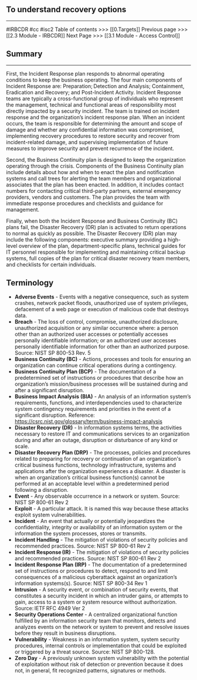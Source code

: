 ##  To understand recovery options
---
#IRBCDR  #cc #isc2
Table of contents >>> [[0.Targets]]
Previous page >>> [[2.3 Module  - IRBCDR]]
Next Page >>> [[3.1 Module  - Access Control]]
## Summary
---
First, the Incident Response plan responds to abnormal operating conditions to keep the business operating. The four main components of Incident Response are: Preparation; Detection and Analysis; Containment, Eradication and Recovery; and Post-Incident Activity. Incident Response teams are typically a cross-functional group of individuals who represent the management, technical and functional areas of responsibility most directly impacted by a security incident. The team is trained on incident response and the organization’s incident response plan. When an incident occurs, the team is responsible for determining the amount and scope of damage and whether any confidential information was compromised, implementing recovery procedures to restore security and recover from incident-related damage, and supervising implementation of future measures to improve security and prevent recurrence of the incident.

Second, the Business Continuity plan is designed to keep the organization operating through the crisis. Components of the Business Continuity plan include details about how and when to enact the plan and notification systems and call trees for alerting the team members and organizational associates that the plan has been enacted. In addition, it includes contact numbers for contacting critical third-party partners, external emergency providers, vendors and customers. The plan provides the team with immediate response procedures and checklists and guidance for management.

Finally, when both the Incident Response and Business Continuity (BC) plans fail, the Disaster Recovery (DR) plan is activated to return operations to normal as quickly as possible. The Disaster Recovery (DR) plan may include the following components: executive summary providing a high-level overview of the plan, department-specific plans, technical guides for IT personnel responsible for implementing and maintaining critical backup systems, full copies of the plan for critical disaster recovery team members, and checklists for certain individuals.

## Terminology
- **Adverse Events** - Events with a negative consequence, such as system crashes, network packet floods, unauthorized use of system privileges, defacement of a web page or execution of malicious code that destroys data.
- **Breach** - The loss of control, compromise, unauthorized disclosure, unauthorized acquisition or any similar occurrence where: a person other than an authorized user accesses or potentially accesses personally identifiable information; or an authorized user accesses personally identifiable information for other than an authorized purpose. Source: NIST SP 800-53 Rev. 5
- **Business Continuity (BC)** - Actions, processes and tools for ensuring an organization can continue critical operations during a contingency. 
- **Business Continuity Plan (BCP)** - The documentation of a predetermined set of instructions or procedures that describe how an organization’s mission/business processes will be sustained during and after a significant disruption.
- **Business Impact Analysis (BIA)** - An analysis of an information system’s requirements, functions, and interdependencies used to characterize system contingency requirements and priorities in the event of a significant disruption. Reference: https://csrc.nist.gov/glossary/term/business-impact-analysis
- **Disaster Recovery (DR)** - In information systems terms, the activities necessary to restore IT and communications services to an organization during and after an outage, disruption or disturbance of any kind or scale. 
- **Disaster Recovery Plan (DRP)** - The processes, policies and procedures related to preparing for recovery or continuation of an organization's critical business functions, technology infrastructure, systems and applications after the organization experiences a disaster. A disaster is when an organization’s critical business function(s) cannot be performed at an acceptable level within a predetermined period following a disruption.
- **Event** - Any observable occurrence in a network or system. Source: NIST SP 800-61 Rev 2 
- **Exploit** - A particular attack. It is named this way because these attacks exploit system vulnerabilities.
-  **Incident** - An event that actually or potentially jeopardizes the confidentiality, integrity or availability of an information system or the information the system processes, stores or transmits. 
- **Incident Handling** - The mitigation of violations of security policies and recommended practices. Source: NIST SP 800-61 Rev 2
- **Incident Response (IR)** - The mitigation of violations of security policies and recommended practices. Source: NIST SP 800-61 Rev 2
- **Incident Response Plan (IRP)** - The documentation of a predetermined set of instructions or procedures to detect, respond to and limit consequences of a malicious cyberattack against an organization’s information systems(s). Source: NIST SP 800-34 Rev 1
- **Intrusion** - A security event, or combination of security events, that constitutes a security incident in which an intruder gains, or attempts to gain, access to a system or system resource without authorization. Source: IETF RFC 4949 Ver 2 
- **Security Operations Center** - A centralized organizational function fulfilled by an information security team that monitors, detects and analyzes events on the network or system to prevent and resolve issues before they result in business disruptions.
- **Vulnerability** - Weakness in an information system, system security procedures, internal controls or implementation that could be exploited or triggered by a threat source. Source: NIST SP 800-128. 
- **Zero Day** - A previously unknown system vulnerability with the potential of exploitation without risk of detection or prevention because it does not, in general, fit recognized patterns, signatures or methods.